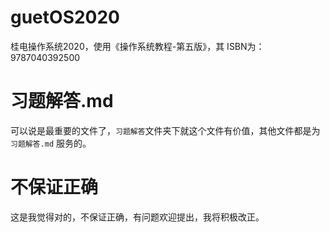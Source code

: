 # guetOS2020

桂电操作系统2020，使用《操作系统教程-第五版》，其 ISBN为：9787040392500

# 习题解答.md

可以说是最重要的文件了，`习题解答`文件夹下就这个文件有价值，其他文件都是为 `习题解答.md` 服务的。

# 不保证正确

这是我觉得对的，不保证正确，有问题欢迎提出，我将积极改正。
